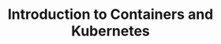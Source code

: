 ---
type: "course"
title: "Introduction to Containers and Kubernetes"
description: "Explore the basics of containers and Kubernetes, including their architecture, components, and how they work together to manage containerized applications."
weight: 4
---
